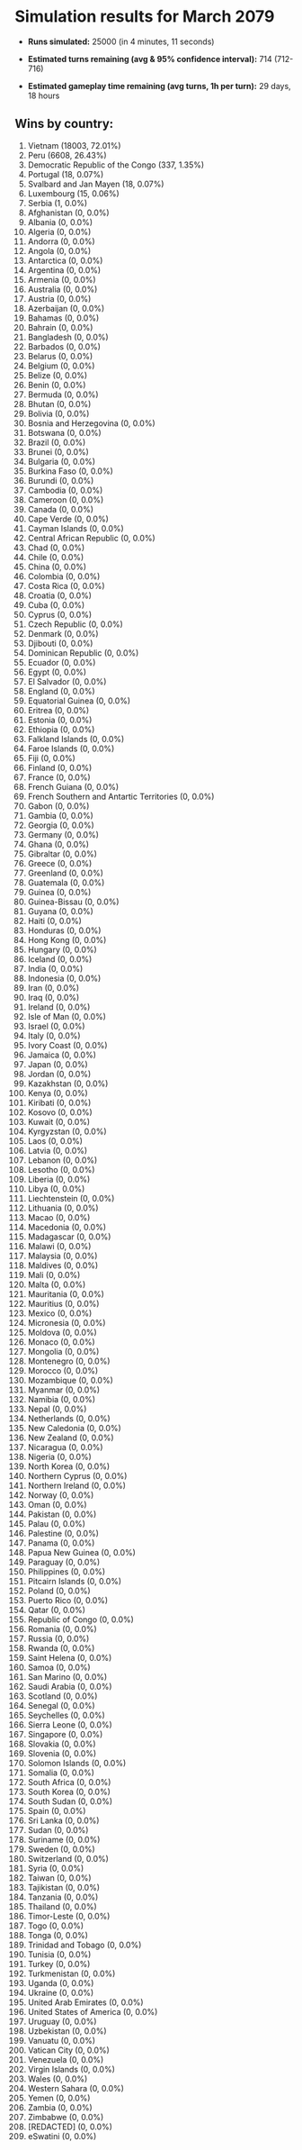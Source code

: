 # Simulation results for March 2079

* **Runs simulated:** 25000 (in 4 minutes, 11 seconds)

* **Estimated turns remaining (avg & 95% confidence interval):** 714 (712-716)

* **Estimated gameplay time remaining (avg turns, 1h per turn):** 29 days, 18 hours

## Wins by country:
1. Vietnam (18003, 72.01%)
2. Peru (6608, 26.43%)
3. Democratic Republic of the Congo (337, 1.35%)
4. Portugal (18, 0.07%)
5. Svalbard and Jan Mayen (18, 0.07%)
6. Luxembourg (15, 0.06%)
7. Serbia (1, 0.0%)
8. Afghanistan (0, 0.0%)
9. Albania (0, 0.0%)
10. Algeria (0, 0.0%)
11. Andorra (0, 0.0%)
12. Angola (0, 0.0%)
13. Antarctica (0, 0.0%)
14. Argentina (0, 0.0%)
15. Armenia (0, 0.0%)
16. Australia (0, 0.0%)
17. Austria (0, 0.0%)
18. Azerbaijan (0, 0.0%)
19. Bahamas (0, 0.0%)
20. Bahrain (0, 0.0%)
21. Bangladesh (0, 0.0%)
22. Barbados (0, 0.0%)
23. Belarus (0, 0.0%)
24. Belgium (0, 0.0%)
25. Belize (0, 0.0%)
26. Benin (0, 0.0%)
27. Bermuda (0, 0.0%)
28. Bhutan (0, 0.0%)
29. Bolivia (0, 0.0%)
30. Bosnia and Herzegovina (0, 0.0%)
31. Botswana (0, 0.0%)
32. Brazil (0, 0.0%)
33. Brunei (0, 0.0%)
34. Bulgaria (0, 0.0%)
35. Burkina Faso (0, 0.0%)
36. Burundi (0, 0.0%)
37. Cambodia (0, 0.0%)
38. Cameroon (0, 0.0%)
39. Canada (0, 0.0%)
40. Cape Verde (0, 0.0%)
41. Cayman Islands (0, 0.0%)
42. Central African Republic (0, 0.0%)
43. Chad (0, 0.0%)
44. Chile (0, 0.0%)
45. China (0, 0.0%)
46. Colombia (0, 0.0%)
47. Costa Rica (0, 0.0%)
48. Croatia (0, 0.0%)
49. Cuba (0, 0.0%)
50. Cyprus (0, 0.0%)
51. Czech Republic (0, 0.0%)
52. Denmark (0, 0.0%)
53. Djibouti (0, 0.0%)
54. Dominican Republic (0, 0.0%)
55. Ecuador (0, 0.0%)
56. Egypt (0, 0.0%)
57. El Salvador (0, 0.0%)
58. England (0, 0.0%)
59. Equatorial Guinea (0, 0.0%)
60. Eritrea (0, 0.0%)
61. Estonia (0, 0.0%)
62. Ethiopia (0, 0.0%)
63. Falkland Islands (0, 0.0%)
64. Faroe Islands (0, 0.0%)
65. Fiji (0, 0.0%)
66. Finland (0, 0.0%)
67. France (0, 0.0%)
68. French Guiana (0, 0.0%)
69. French Southern and Antartic Territories (0, 0.0%)
70. Gabon (0, 0.0%)
71. Gambia (0, 0.0%)
72. Georgia (0, 0.0%)
73. Germany (0, 0.0%)
74. Ghana (0, 0.0%)
75. Gibraltar (0, 0.0%)
76. Greece (0, 0.0%)
77. Greenland (0, 0.0%)
78. Guatemala (0, 0.0%)
79. Guinea (0, 0.0%)
80. Guinea-Bissau (0, 0.0%)
81. Guyana (0, 0.0%)
82. Haiti (0, 0.0%)
83. Honduras (0, 0.0%)
84. Hong Kong (0, 0.0%)
85. Hungary (0, 0.0%)
86. Iceland (0, 0.0%)
87. India (0, 0.0%)
88. Indonesia (0, 0.0%)
89. Iran (0, 0.0%)
90. Iraq (0, 0.0%)
91. Ireland (0, 0.0%)
92. Isle of Man (0, 0.0%)
93. Israel (0, 0.0%)
94. Italy (0, 0.0%)
95. Ivory Coast (0, 0.0%)
96. Jamaica (0, 0.0%)
97. Japan (0, 0.0%)
98. Jordan (0, 0.0%)
99. Kazakhstan (0, 0.0%)
100. Kenya (0, 0.0%)
101. Kiribati (0, 0.0%)
102. Kosovo (0, 0.0%)
103. Kuwait (0, 0.0%)
104. Kyrgyzstan (0, 0.0%)
105. Laos (0, 0.0%)
106. Latvia (0, 0.0%)
107. Lebanon (0, 0.0%)
108. Lesotho (0, 0.0%)
109. Liberia (0, 0.0%)
110. Libya (0, 0.0%)
111. Liechtenstein (0, 0.0%)
112. Lithuania (0, 0.0%)
113. Macao (0, 0.0%)
114. Macedonia (0, 0.0%)
115. Madagascar (0, 0.0%)
116. Malawi (0, 0.0%)
117. Malaysia (0, 0.0%)
118. Maldives (0, 0.0%)
119. Mali (0, 0.0%)
120. Malta (0, 0.0%)
121. Mauritania (0, 0.0%)
122. Mauritius (0, 0.0%)
123. Mexico (0, 0.0%)
124. Micronesia (0, 0.0%)
125. Moldova (0, 0.0%)
126. Monaco (0, 0.0%)
127. Mongolia (0, 0.0%)
128. Montenegro (0, 0.0%)
129. Morocco (0, 0.0%)
130. Mozambique (0, 0.0%)
131. Myanmar (0, 0.0%)
132. Namibia (0, 0.0%)
133. Nepal (0, 0.0%)
134. Netherlands (0, 0.0%)
135. New Caledonia (0, 0.0%)
136. New Zealand (0, 0.0%)
137. Nicaragua (0, 0.0%)
138. Nigeria (0, 0.0%)
139. North Korea (0, 0.0%)
140. Northern Cyprus (0, 0.0%)
141. Northern Ireland (0, 0.0%)
142. Norway (0, 0.0%)
143. Oman (0, 0.0%)
144. Pakistan (0, 0.0%)
145. Palau (0, 0.0%)
146. Palestine (0, 0.0%)
147. Panama (0, 0.0%)
148. Papua New Guinea (0, 0.0%)
149. Paraguay (0, 0.0%)
150. Philippines (0, 0.0%)
151. Pitcairn Islands (0, 0.0%)
152. Poland (0, 0.0%)
153. Puerto Rico (0, 0.0%)
154. Qatar (0, 0.0%)
155. Republic of Congo (0, 0.0%)
156. Romania (0, 0.0%)
157. Russia (0, 0.0%)
158. Rwanda (0, 0.0%)
159. Saint Helena (0, 0.0%)
160. Samoa (0, 0.0%)
161. San Marino (0, 0.0%)
162. Saudi Arabia (0, 0.0%)
163. Scotland (0, 0.0%)
164. Senegal (0, 0.0%)
165. Seychelles (0, 0.0%)
166. Sierra Leone (0, 0.0%)
167. Singapore (0, 0.0%)
168. Slovakia (0, 0.0%)
169. Slovenia (0, 0.0%)
170. Solomon Islands (0, 0.0%)
171. Somalia (0, 0.0%)
172. South Africa (0, 0.0%)
173. South Korea (0, 0.0%)
174. South Sudan (0, 0.0%)
175. Spain (0, 0.0%)
176. Sri Lanka (0, 0.0%)
177. Sudan (0, 0.0%)
178. Suriname (0, 0.0%)
179. Sweden (0, 0.0%)
180. Switzerland (0, 0.0%)
181. Syria (0, 0.0%)
182. Taiwan (0, 0.0%)
183. Tajikistan (0, 0.0%)
184. Tanzania (0, 0.0%)
185. Thailand (0, 0.0%)
186. Timor-Leste (0, 0.0%)
187. Togo (0, 0.0%)
188. Tonga (0, 0.0%)
189. Trinidad and Tobago (0, 0.0%)
190. Tunisia (0, 0.0%)
191. Turkey (0, 0.0%)
192. Turkmenistan (0, 0.0%)
193. Uganda (0, 0.0%)
194. Ukraine (0, 0.0%)
195. United Arab Emirates (0, 0.0%)
196. United States of America (0, 0.0%)
197. Uruguay (0, 0.0%)
198. Uzbekistan (0, 0.0%)
199. Vanuatu (0, 0.0%)
200. Vatican City (0, 0.0%)
201. Venezuela (0, 0.0%)
202. Virgin Islands (0, 0.0%)
203. Wales (0, 0.0%)
204. Western Sahara (0, 0.0%)
205. Yemen (0, 0.0%)
206. Zambia (0, 0.0%)
207. Zimbabwe (0, 0.0%)
208. [REDACTED] (0, 0.0%)
209. eSwatini (0, 0.0%)

